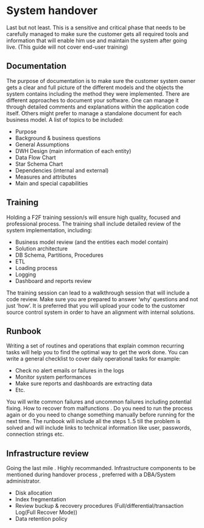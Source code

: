 # System handover


Last but not least.
This is a sensitive and critical phase that needs to be carefully managed to make sure the customer gets all required 
tools and information that will enable him use and maintain the system after going live.
(This guide will not cover end-user training)

## Documentation
The purpose of documentation is to make sure the customer system owner gets a clear and full picture of the different models 
and the objects the system contains including the method they were implemented.
There are different approaches to document your software. One can manage it through detailed comments and explanations within 
the application code itself. Others might prefer to manage a standalone document for each business model.
A list of topics to be included:
-	Purpose
-	Background & business questions
-	General Assumptions
-	DWH Design (main information of each entity)
-	Data Flow Chart
-	Star Schema Chart 
-	Dependencies (internal and external)
-	Measures and attributes
-	Main and special capabilities

## Training
Holding a F2F training session/s will ensure high quality, focused and professional process. 
The training shall include detailed review of the system implementation, including:
-	Business model review (and the entities each model contain)
-	Solution architecture
-	DB Schema, Partitions, Procedures 
- ETL 
-	Loading process
-	Logging
-	Dashboard and reports review

The training session can lead to a walkthrough session that will include a code review. Make sure you are prepared to answer 
‘why’ questions and not just ‘how’.
It is preferred that you will upload your code to the customer source control system in order to have an alignment with 
internal solutions.

## Runbook
Writing a set of routines and operations that explain common recurring tasks will help you to find the optimal way 
to get the work done.
You can write a general checklist to cover daily operational tasks for example:
-	Check no alert emails or failures in the logs
-	Monitor system performances 
-	Make sure reports and dashboards are extracting data 
-	Etc.

You will write common failures and uncommon failures including potential fixing. How to recover from malfunctions . 
Do you need to run the process again or do you need to change something manually before running for the next time.
The runbook will include all the steps 1..5 till the problem is solved and will include links to technical information 
like user, passwords, connection strings etc.

## Infrastructure review
Going the last mile . Highly recommanded.
Infrastructure components to be mentioned during handover process , preferred with a DBA/System administrator.
-	Disk allocation 
-	Index fregmentation
- Review buckup & recovery procedures (Full/differential/transaction Log(Full Recover Mode))
- Data retention policy 
